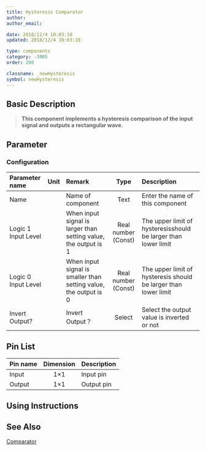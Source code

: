 ```yaml
---
title: Hysteresis Comparator
author: 
author_email:

date: 2018/12/4 10:03:10
updated: 2018/12/4 10:03:10

type: components
category: -3005
order: 200

classname: _newHysteresis
symbol: newHysteresis
---
```

## Basic Description


> **This component implements a hysteresis comparison of the input signal and outputs a rectangular wave.**

## Parameter
### Configuration
| Parameter name | Unit | Remark | Type | Description |
| :--- | :--- | :--- | :--: | :--- |
| Name |  | Name of component | Text | Enter the name of this component |
| Logic 1 Input Level |  | When input signal is larger than setting value, the output is 1 | Real number (Const) | The upper limit of hysteresisshould be larger than lower limit |
| Logic 0 Input Level |  | When input signal is smaller than setting value, the output is 0 | Real number (Const) | The upper limit of hysteresis should be larger than lower limit |
| Invert Output? |  | Invert Output？ | Select | Select the output value is inverted or not |


## Pin List

| Pin name | Dimension | Description |
| :--- | :--:  | :--- |
| Input | 1×1 | Input pin |
| Output | 1×1 | Output pin |

## Using Instructions



## See Also

[Comparator](comp_newComparator.md)

